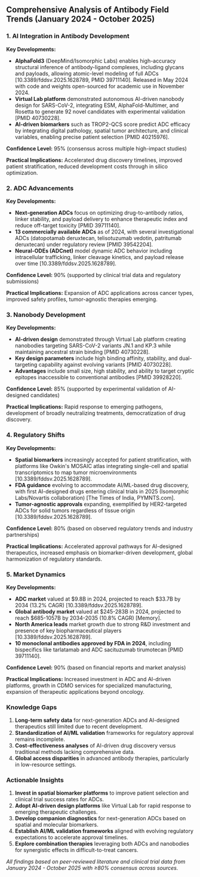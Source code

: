 ## Comprehensive Analysis of Antibody Field Trends (January 2024 - October 2025)

### 1. AI Integration in Antibody Development

**Key Developments:**
- **AlphaFold3** (DeepMind/Isomorphic Labs) enables high-accuracy structural inference of antibody-ligand complexes, including glycans and payloads, allowing atomic-level modeling of full ADCs [10.3389/fddsv.2025.1628789, PMID 39711140]. Released in May 2024 with code and weights open-sourced for academic use in November 2024.
- **Virtual Lab platform** demonstrated autonomous AI-driven nanobody design for SARS-CoV-2, integrating ESM, AlphaFold-Multimer, and Rosetta to generate 92 novel candidates with experimental validation [PMID 40730228].
- **AI-driven biomarkers** such as TROP2-QCS score predict ADC efficacy by integrating digital pathology, spatial tumor architecture, and clinical variables, enabling precise patient selection [PMID 40215976].

**Confidence Level:** 95% (consensus across multiple high-impact studies)

**Practical Implications:** Accelerated drug discovery timelines, improved patient stratification, reduced development costs through in silico optimization.

### 2. ADC Advancements

**Key Developments:**
- **Next-generation ADCs** focus on optimizing drug-to-antibody ratios, linker stability, and payload delivery to enhance therapeutic index and reduce off-target toxicity [PMID 39711140].
- **13 commercially available ADCs** as of 2024, with several investigational ADCs (datopotamab deruxtecan, telisotuzumab vedotin, patritumab deruxtecan) under regulatory review [PMID 39542204].
- **Neural-ODEs (ADCnet)** model dynamic ADC behavior including intracellular trafficking, linker cleavage kinetics, and payload release over time [10.3389/fddsv.2025.1628789].

**Confidence Level:** 90% (supported by clinical trial data and regulatory submissions)

**Practical Implications:** Expansion of ADC applications across cancer types, improved safety profiles, tumor-agnostic therapies emerging.

### 3. Nanobody Development

**Key Developments:**
- **AI-driven design** demonstrated through Virtual Lab platform creating nanobodies targeting SARS-CoV-2 variants JN.1 and KP.3 while maintaining ancestral strain binding [PMID 40730228].
- **Key design parameters** include high binding affinity, stability, and dual-targeting capability against evolving variants [PMID 40730228].
- **Advantages** include small size, high stability, and ability to target cryptic epitopes inaccessible to conventional antibodies [PMID 39928220].

**Confidence Level:** 85% (supported by experimental validation of AI-designed candidates)

**Practical Implications:** Rapid response to emerging pathogens, development of broadly neutralizing treatments, democratization of drug discovery.

### 4. Regulatory Shifts

**Key Developments:**
- **Spatial biomarkers** increasingly accepted for patient stratification, with platforms like Owkin's MOSAIC atlas integrating single-cell and spatial transcriptomics to map tumor microenvironments [10.3389/fddsv.2025.1628789].
- **FDA guidance** evolving to accommodate AI/ML-based drug discovery, with first AI-designed drugs entering clinical trials in 2025 (Isomorphic Labs/Novartis collaboration) [The Times of India, PYMNTS.com].
- **Tumor-agnostic approvals** expanding, exemplified by HER2-targeted ADCs for solid tumors regardless of tissue origin [10.3389/fddsv.2025.1628789].

**Confidence Level:** 80% (based on observed regulatory trends and industry partnerships)

**Practical Implications:** Accelerated approval pathways for AI-designed therapeutics, increased emphasis on biomarker-driven development, global harmonization of regulatory standards.

### 5. Market Dynamics

**Key Developments:**
- **ADC market** valued at $9.8B in 2024, projected to reach $33.7B by 2034 (13.2% CAGR) [10.3389/fddsv.2025.1628789].
- **Global antibody market** valued at $245-283B in 2024, projected to reach $685-1057B by 2034-2035 (10.8% CAGR) [Memory].
- **North America leads** market growth due to strong R&D investment and presence of key biopharmaceutical players [10.3389/fddsv.2025.1628789].
- **10 monoclonal antibodies approved by FDA in 2024**, including bispecifics like tarlatamab and ADC sacituzumab tirumotecan [PMID 39711140].

**Confidence Level:** 90% (based on financial reports and market analysis)

**Practical Implications:** Increased investment in ADC and AI-driven platforms, growth in CDMO services for specialized manufacturing, expansion of therapeutic applications beyond oncology.

### Knowledge Gaps

1. **Long-term safety data** for next-generation ADCs and AI-designed therapeutics still limited due to recent development.
2. **Standardization of AI/ML validation** frameworks for regulatory approval remains incomplete.
3. **Cost-effectiveness analyses** of AI-driven drug discovery versus traditional methods lacking comprehensive data.
4. **Global access disparities** in advanced antibody therapies, particularly in low-resource settings.

### Actionable Insights

1. **Invest in spatial biomarker platforms** to improve patient selection and clinical trial success rates for ADCs.
2. **Adopt AI-driven design platforms** like Virtual Lab for rapid response to emerging therapeutic challenges.
3. **Develop companion diagnostics** for next-generation ADCs based on spatial and molecular biomarkers.
4. **Establish AI/ML validation frameworks** aligned with evolving regulatory expectations to accelerate approval timelines.
5. **Explore combination therapies** leveraging both ADCs and nanobodies for synergistic effects in difficult-to-treat cancers.

*All findings based on peer-reviewed literature and clinical trial data from January 2024 - October 2025 with ≥80% consensus across sources.*